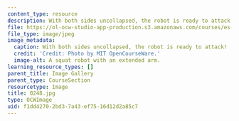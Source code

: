 ```yaml
---
content_type: resource
description: With both sides uncollapsed, the robot is ready to attack!
file: https://ol-ocw-studio-app-production.s3.amazonaws.com/courses/es-293-lego-robotics-spring-2007/f1dd42702bd37a43ef7516d12d2a85c7_0248.jpg
file_type: image/jpeg
image_metadata:
  caption: With both sides uncollapsed, the robot is ready to attack!
  credit: 'Credit: Photo by MIT OpenCourseWare.'
  image-alt: A squat robot with an extended arm.
learning_resource_types: []
parent_title: Image Gallery
parent_type: CourseSection
resourcetype: Image
title: 0248.jpg
type: OCWImage
uid: f1dd4270-2bd3-7a43-ef75-16d12d2a85c7
---
```

